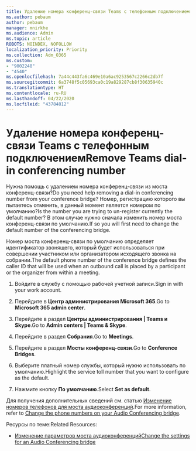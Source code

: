 ```yaml
---
title: Удаление номера конференц-связи Teams с телефонным подключением
ms.author: pebaum
author: pebaum
manager: mnirkhe
ms.audience: Admin
ms.topic: article
ROBOTS: NOINDEX, NOFOLLOW
localization_priority: Priority
ms.collection: Adm_O365
ms.custom:
- "9002248"
- "4540"
ms.openlocfilehash: 7a44c443fa6c469e10a6ac9253567c2266c2db7f
ms.sourcegitcommit: 6a3748f5c05693ca0c19a829287cb8f30635940c
ms.translationtype: HT
ms.contentlocale: ru-RU
ms.lasthandoff: 04/22/2020
ms.locfileid: "43784812"
---
```

# <a name="remove-teams-dial-in-conferencing-number"></a><span data-ttu-id="2a32b-102">Удаление номера конференц-связи Teams с телефонным подключением</span><span class="sxs-lookup"><span data-stu-id="2a32b-102">Remove Teams dial-in conferencing number</span></span>

<span data-ttu-id="2a32b-103">Нужна помощь с удалением номера конференц-связи из моста конференц-связи?</span><span class="sxs-lookup"><span data-stu-id="2a32b-103">Do you need help removing a dial-in conferencing number from your conference bridge?</span></span> <span data-ttu-id="2a32b-104">Номер, регистрацию которого вы пытаетесь отменить, в данный момент является номером по умолчанию?</span><span class="sxs-lookup"><span data-stu-id="2a32b-104">Is the number you are trying to un-register currently the default number?</span></span> <span data-ttu-id="2a32b-105">В этом случае нужно сначала изменить номер моста конференц-связи по умолчанию.</span><span class="sxs-lookup"><span data-stu-id="2a32b-105">If so you will first need to change the default number of the conferencing bridge.</span></span>

<span data-ttu-id="2a32b-106">Номер моста конференц-связи по умолчанию определяет идентификатор звонящего, который будет использоваться при совершении участником или организатором исходящего звонка на собрании.</span><span class="sxs-lookup"><span data-stu-id="2a32b-106">The default phone number of the conference bridge defines the caller ID that will be used when an outbound call is placed by a participant or the organizer from within a meeting.</span></span>

1. <span data-ttu-id="2a32b-107">Войдите в службу с помощью рабочей учетной записи.</span><span class="sxs-lookup"><span data-stu-id="2a32b-107">Sign in with your work account.</span></span>

2. <span data-ttu-id="2a32b-108">Перейдите в **Центр администрирования Microsoft 365**.</span><span class="sxs-lookup"><span data-stu-id="2a32b-108">Go to **Microsoft 365 admin center**.</span></span>

3. <span data-ttu-id="2a32b-109">Перейдите в раздел **Центры администрирования | Teams и Skype**.</span><span class="sxs-lookup"><span data-stu-id="2a32b-109">Go to **Admin centers | Teams & Skype**.</span></span>

4. <span data-ttu-id="2a32b-110">Перейдите в раздел **Собрания**.</span><span class="sxs-lookup"><span data-stu-id="2a32b-110">Go to **Meetings**.</span></span>

5. <span data-ttu-id="2a32b-111">Перейдите в раздел **Мосты конференц-связи**.</span><span class="sxs-lookup"><span data-stu-id="2a32b-111">Go to **Conference Bridges**.</span></span>

6. <span data-ttu-id="2a32b-112">Выберите платный номер службы, который нужно использовать по умолчанию.</span><span class="sxs-lookup"><span data-stu-id="2a32b-112">Highlight the service toll number that you want to configure as the default.</span></span>

7. <span data-ttu-id="2a32b-113">Нажмите кнопку **По умолчанию**.</span><span class="sxs-lookup"><span data-stu-id="2a32b-113">Select **Set as default**.</span></span>

<span data-ttu-id="2a32b-114">Для получения дополнительных сведений см. статью [Изменение номеров телефонов для моста аудиоконференций](https://docs.microsoft.com/microsoftteams/change-the-phone-numbers-on-your-audio-conferencing-bridge).</span><span class="sxs-lookup"><span data-stu-id="2a32b-114">For more information, refer to [Change the phone numbers on your Audio Conferencing bridge](https://docs.microsoft.com/microsoftteams/change-the-phone-numbers-on-your-audio-conferencing-bridge).</span></span>

<span data-ttu-id="2a32b-115">Ресурсы по теме:</span><span class="sxs-lookup"><span data-stu-id="2a32b-115">Related Resources:</span></span>

- [<span data-ttu-id="2a32b-116">Изменение параметров моста аудиоконференций</span><span class="sxs-lookup"><span data-stu-id="2a32b-116">Change the settings for an Audio Conferencing bridge</span></span>](https://docs.microsoft.com/microsoftteams/change-the-settings-for-an-audio-conferencing-bridge)
